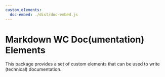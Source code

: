 ```yaml
---
custom_elements:
  doc-embed: ./dist/doc-embed.js
---
```


# Markdown WC Doc(umentation) Elements

This package provides a set of custom elements that can be used to write (technical) documentation. 

<doc-embed src="./src/doc-embed.md"></doc-embed>
